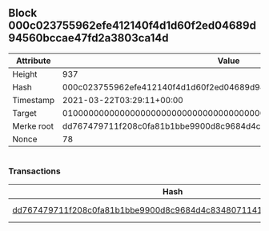 ## Block 000c023755962efe412140f4d1d60f2ed04689d94560bccae47fd2a3803ca14d

Attribute | Value
--- | ---
Height | 937
Hash | 000c023755962efe412140f4d1d60f2ed04689d94560bccae47fd2a3803ca14d
Timestamp | 2021-03-22T03:29:11+00:00
Target | 0100000000000000000000000000000000000000000000000000000000000000
Merke root | dd767479711f208c0fa81b1bbe9900d8c9684d4c8348071141346c24844b3b1a
Nonce | 78

```

```

### Transactions

Hash | Amount
--- | ---
[dd767479711f208c0fa81b1bbe9900d8c9684d4c8348071141346c24844b3b1a](dd767479711f208c0fa81b1bbe9900d8c9684d4c8348071141346c24844b3b1a.md) | 10.00000000 SKEPTI 

